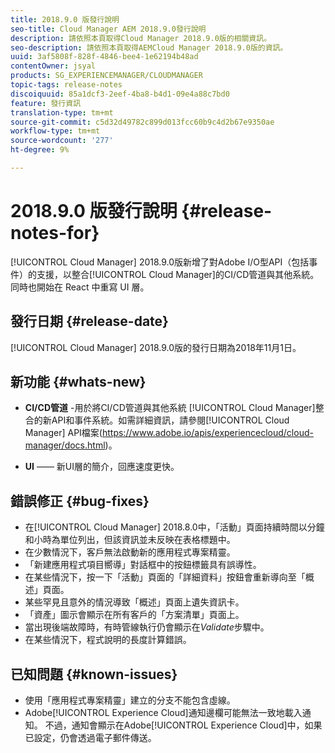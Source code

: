 ```yaml
---
title: 2018.9.0 版發行說明
seo-title: Cloud Manager AEM 2018.9.0發行說明
description: 請依照本頁取得Cloud Manager 2018.9.0版的相關資訊。
seo-description: 請依照本頁取得AEMCloud Manager 2018.9.0版的資訊。
uuid: 3af5808f-828f-4846-bee4-1e62194b48ad
contentOwner: jsyal
products: SG_EXPERIENCEMANAGER/CLOUDMANAGER
topic-tags: release-notes
discoiquuid: 85a1dcf3-2eef-4ba8-b4d1-09e4a88c7bd0
feature: 發行資訊
translation-type: tm+mt
source-git-commit: c5d32d49782c899d013fcc60b9c4d2b67e9350ae
workflow-type: tm+mt
source-wordcount: '277'
ht-degree: 9%

---
```



# 2018.9.0 版發行說明 {#release-notes-for}

[!UICONTROL Cloud Manager] 2018.9.0版新增了對Adobe I/O型API（包括事件）的支援，以整合[!UICONTROL Cloud Manager]的CI/CD管道與其他系統。 同時也開始在 React 中重寫 UI 層。

## 發行日期 {#release-date}

[!UICONTROL Cloud Manager] 2018.9.0版的發行日期為2018年11月1日。

## 新功能 {#whats-new}

* **CI/CD管道** -用於將CI/CD管道與其他系統 [!UICONTROL Cloud Manager]整合的新API和事件系統。如需詳細資訊，請參閱[!UICONTROL Cloud Manager] API檔案(https://www.adobe.io/apis/experiencecloud/cloud-manager/docs.html)。

* **UI**  —— 新UI層的簡介，回應速度更快。

## 錯誤修正 {#bug-fixes}

* 在[!UICONTROL Cloud Manager] 2018.8.0中，「活動」頁面持續時間以分鐘和小時為單位列出，但該資訊並未反映在表格標題中。
* 在少數情況下，客戶無法啟動新的應用程式專案精靈。
* 「新建應用程式項目嚮導」對話框中的按鈕標籤具有誤導性。
* 在某些情況下，按一下「活動」頁面的「詳細資料」按鈕會重新導向至「概述」頁面。
* 某些罕見且意外的情況導致「概述」頁面上遺失資訊卡。
* 「資產」圖示會顯示在所有客戶的「方案清單」頁面上。
* 當出現後端故障時，有時管線執行仍會顯示在&#x200B;*Validate*&#x200B;步驟中。
* 在某些情況下，程式說明的長度計算錯誤。

## 已知問題 {#known-issues}

* 使用「應用程式專案精靈」建立的分支不能包含虛線。
* Adobe[!UICONTROL Experience Cloud]通知邊欄可能無法一致地載入通知。 不過，通知會顯示在Adobe[!UICONTROL Experience Cloud]中，如果已設定，仍會透過電子郵件傳送。

